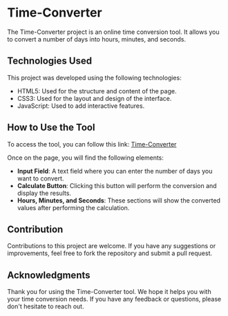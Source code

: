 # Time-Converter

The Time-Converter project is an online time conversion tool. It allows you to convert a number of days into hours, minutes, and seconds.

## Technologies Used

This project was developed using the following technologies:

- HTML5: Used for the structure and content of the page.
- CSS3: Used for the layout and design of the interface.
- JavaScript: Used to add interactive features.

## How to Use the Tool

To access the tool, you can follow this link: [Time-Converter]()

Once on the page, you will find the following elements:

- **Input Field**: A text field where you can enter the number of days you want to convert.
- **Calculate Button**: Clicking this button will perform the conversion and display the results.
- **Hours, Minutes, and Seconds**: These sections will show the converted values after performing the calculation.

## Contribution

Contributions to this project are welcome. If you have any suggestions or improvements, feel free to fork the repository and submit a pull request.

## Acknowledgments

Thank you for using the Time-Converter tool. We hope it helps you with your time conversion needs. If you have any feedback or questions, please don't hesitate to reach out.
